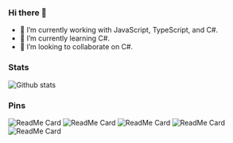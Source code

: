 ### Hi there 👋
- 🔭 I’m currently working with JavaScript, TypeScript, and C#.
- 🌱 I’m currently learning C#.
- 👯 I’m looking to collaborate on C#.

### Stats
![Github stats](https://github-readme-stats.vercel.app/api?username=0303vikas)


### Pins
![ReadMe Card](https://github-readme-stats.vercel.app/api/pin/?username=0303vikas&repo=GrabIt_Store)
![ReadMe Card](https://github-readme-stats.vercel.app/api/pin/?username=0303vikas&repo=FullStack_Project_GrabIt)
![ReadMe Card](https://github-readme-stats.vercel.app/api/pin/?username=0303vikas&repo=Profile_CI-CD)
![ReadMe Card](https://github-readme-stats.vercel.app/api/pin/?username=0303vikas&repo=Full-Stack-Open-Helsinki)
![ReadMe Card](https://github-readme-stats.vercel.app/api/pin/?username=0303vikas&repo=Placing_order_Django)





